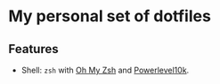 # My personal set of dotfiles

## Features

* Shell: `zsh` with [Oh My Zsh](https://github.com/ohmyzsh/ohmyzsh) and [Powerlevel10k](https://github.com/romkatv/powerlevel10k).
